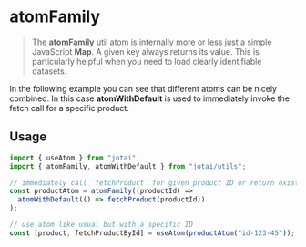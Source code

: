 # atomFamily

> The **atomFamily** util atom is internally more or less just a simple JavaScript **Map**. A given key always returns its value. This is particularly helpful when you need to load clearly identifiable datasets.

In the following example you can see that different atoms can be nicely combined. In this case **atomWithDefault** is used to immediately invoke the fetch call for a specific product.

## Usage

```ts
import { useAtom } from "jotai";
import { atomFamily, atomWithDefault } from "jotai/utils";

// immediately call `fetchProduct` for given product ID or return existing from cache
const productAtom = atomFamily((productId) =>
  atomWithDefault(() => fetchProduct(productId))
);

// use atom like usual but with a specific ID
const [product, fetchProductById] = useAtom(productAtom("id-123-45"));
```
